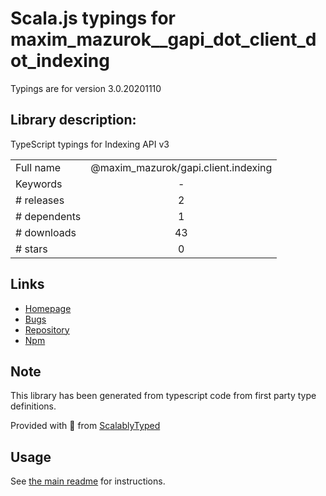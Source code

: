 
# Scala.js typings for maxim_mazurok__gapi_dot_client_dot_indexing

Typings are for version 3.0.20201110

## Library description:
TypeScript typings for Indexing API v3

|                    |                 |
| ------------------ | :-------------: |
| Full name          | @maxim_mazurok/gapi.client.indexing |
| Keywords           | - |
| # releases         | 2 |
| # dependents       | 1 |
| # downloads        | 43 |
| # stars            | 0 |

## Links
- [Homepage](https://github.com/Maxim-Mazurok/google-api-typings-generator#readme)
- [Bugs](https://github.com/Maxim-Mazurok/google-api-typings-generator/issues)
- [Repository](https://github.com/Maxim-Mazurok/google-api-typings-generator)
- [Npm](https://www.npmjs.com/package/%40maxim_mazurok%2Fgapi.client.indexing)
    


## Note
This library has been generated from typescript code from first party type definitions.

Provided with :purple_heart: from [ScalablyTyped](https://github.com/oyvindberg/ScalablyTyped)

## Usage
See [the main readme](../../readme.md) for instructions.


